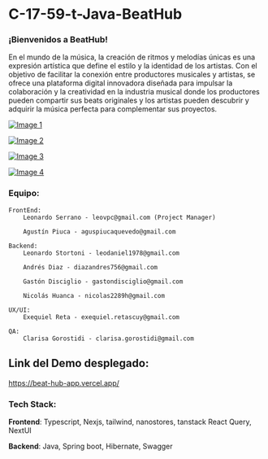 # C-17-59-t-Java-BeatHub

### ¡Bienvenidos a BeatHub!

 En el mundo de la música, la creación de ritmos y melodías únicas es una expresión artística que define el estilo y la identidad de los artistas. Con el objetivo de facilitar la conexión entre productores musicales y artistas, se ofrece una plataforma digital innovadora diseñada para impulsar la colaboración y la creatividad en la industria musical donde los productores pueden compartir sus beats originales y los artistas pueden descubrir y adquirir la música perfecta para complementar sus proyectos. 

[![Image 1](https://res.cloudinary.com/dd8pefa3c/image/upload/v1720752126/beathub1_xoakh4.png)](https://res.cloudinary.com/dd8pefa3c/image/upload/v1720752126/beathub1_xoakh4.png)

[![Image 2](https://res.cloudinary.com/dd8pefa3c/image/upload/v1720752146/beathub2_bup0fe.png)](https://res.cloudinary.com/dd8pefa3c/image/upload/v1720752146/beathub2_bup0fe.png)

[![Image 3](https://res.cloudinary.com/dd8pefa3c/image/upload/v1720752112/beathub3_bjggt5.png)](https://res.cloudinary.com/dd8pefa3c/image/upload/v1720752112/beathub3_bjggt5.png)

[![Image 4](https://res.cloudinary.com/dd8pefa3c/image/upload/v1720753156/beathub4_qpdi7c.png)](https://res.cloudinary.com/dd8pefa3c/image/upload/v1720753156/beathub4_qpdi7c.png)
 
### Equipo: 

	FrontEnd:
		Leonardo Serrano - leovpc@gmail.com (Project Manager)

		Agustín Piuca - aguspiucaquevedo@gmail.com

	Backend:
		Leonardo Stortoni - leodaniel1978@gmail.com

		Andrés Diaz - diazandres756@gmail.com

		Gastón Disciglio - gastondisciglio@gmail.com

		Nicolás Huanca - nicolas2289h@gmail.com	

	UX/UI:
		Exequiel Reta - exequiel.retascuy@gmail.com	

	QA:
		Clarisa Gorostidi - clarisa.gorostidi@gmail.com	


## Link del Demo desplegado:
https://beat-hub-app.vercel.app/

### Tech Stack:
**Frontend**: Typescript, Nexjs, tailwind, nanostores, tanstack React Query, NextUI

**Backend**: Java, Spring boot, Hibernate, Swagger
